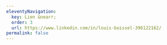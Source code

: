 ```yaml
---
eleventyNavigation:
  key: Lien &nearr;
  order: 3
  url: https://www.linkedin.com/in/louis-boissel-396122162/
permalink: false
---
```

